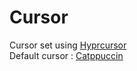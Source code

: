 # Cursor

Cursor set using [Hyprcursor](https://github.com/hyprwm/hyprcursor)<br>
Default cursor : [Catppuccin](https://github.com/catppuccin/cursors)